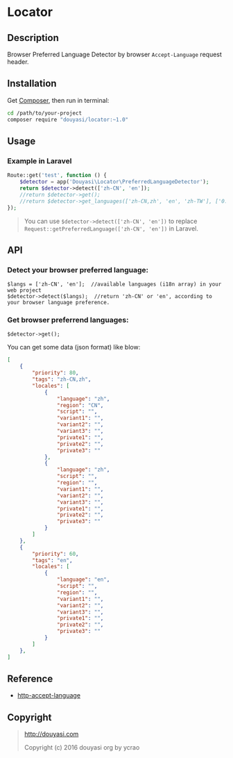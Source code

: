 Locator
=======

Description
-----------

Browser Preferred Language Detector by browser `Accept-Language` request header.

Installation
------------

Get [Composer](https://getcomposer.org/), then run in terminal:

```bash
cd /path/to/your-project
composer require "douyasi/locator:~1.0"
```

Usage
-----

### Example in Laravel

```php
Route::get('test', function () {
    $detector = app('Douyasi\Locator\PreferredLanguageDetector');
    return $detector->detect(['zh-CN', 'en']);
    //return $detector->get();
    //return $detector->get_languages(['zh-CN,zh', 'en', 'zh-TW'], ['0.8', '0.6', '0.4']);
});
```


>   You can use `$detector->detect(['zh-CN', 'en'])` to replace `Request::getPreferredLanguage(['zh-CN', 'en'])` in Laravel.

API
---

### Detect your browser preferred language:

```
$langs = ['zh-CN', 'en'];  //available languages (i18n array) in your web project
$detector->detect($langs);  //return 'zh-CN' or 'en', according to your browser language preference.
```

### Get browser preferrend languages:

```
$detector->get();
```

You can get some data (json format) like blow:

```json
[
    {
        "priority": 80,
        "tags": "zh-CN,zh",
        "locales": [
            {
                "language": "zh",
                "region": "CN",
                "script": "",
                "variant1": "",
                "variant2": "",
                "variant3": "",
                "private1": "",
                "private2": "",
                "private3": ""
            },
            {
                "language": "zh",
                "script": "",
                "region": "",
                "variant1": "",
                "variant2": "",
                "variant3": "",
                "private1": "",
                "private2": "",
                "private3": ""
            }
        ]
    },
    {
        "priority": 60,
        "tags": "en",
        "locales": [
            {
                "language": "en",
                "script": "",
                "region": "",
                "variant1": "",
                "variant2": "",
                "variant3": "",
                "private1": "",
                "private2": "",
                "private3": ""
            }
        ]
    },
]
```

Reference
---------

 * [http-accept-language](https://github.com/BaguettePHP/http-accept-language)

Copyright
---------

> http://douyasi.com
>
> Copyright (c) 2016 douyasi org by ycrao
